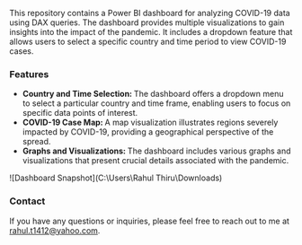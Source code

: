 This repository contains a Power BI dashboard for analyzing COVID-19 data using DAX queries. The dashboard provides multiple visualizations to gain insights into the impact of the pandemic. It includes a dropdown feature that allows users to select a specific country and time period to view COVID-19 cases.

### Features
<ul>
  <li> <strong> Country and Time Selection: </strong> The dashboard offers a dropdown menu to select a particular country and time frame, enabling users to focus on specific data points of interest. </li>

<li> <strong> COVID-19 Case Map: </strong> A map visualization illustrates regions severely impacted by COVID-19, providing a geographical perspective of the spread. </li>

<li> <strong> Graphs and Visualizations: </strong> The dashboard includes various graphs and visualizations that present crucial details associated with the pandemic. </li>

</ul>

![Dashboard Snapshot](C:\Users\Rahul Thiru\Downloads)

### Contact
If you have any questions or inquiries, please feel free to reach out to me at rahul.t1412@yahoo.com.
